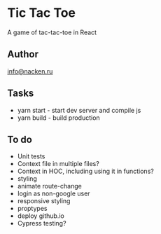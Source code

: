 # Tic Tac Toe
A game of tac-tac-toe in React

## Author
info@nacken.ru

## Tasks
* yarn start - start dev server and compile js
* yarn build - build production


## To do
- Unit tests
- Context file in multiple files?
- Context in HOC, including using it in functions?
- styling
- animate route-change
- login as non-google user
- responsive styling
- proptypes
- deploy github.io
- Cypress testing?
